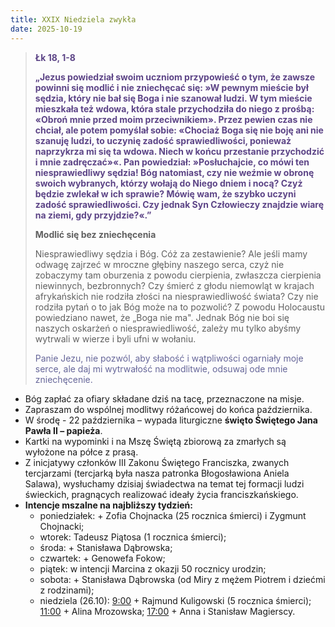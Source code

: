 ```yaml
---
title: XXIX Niedziela zwykła
date: 2025-10-19
---
```


> **<span style="color: #5D4587;">Łk 18, 1-8 </span>**
>
> **<span style="color: #5D4587;">„Jezus powiedział swoim uczniom przypowieść o tym, że zawsze powinni się modlić i nie zniechęcać się: »W pewnym mieście był sędzia, który nie bał się Boga i nie szanował ludzi. W tym mieście mieszkała też wdowa, która stale przychodziła do niego z prośbą: «Obroń mnie przed moim przeciwnikiem». Przez pewien czas nie chciał, ale potem pomyślał sobie: «Chociaż Boga się nie boję ani nie szanuję ludzi, to uczynię zadość sprawiedliwości, ponieważ naprzykrza mi się ta wdowa. Niech w końcu przestanie przychodzić i mnie zadręczać»«. Pan powiedział: »Posłuchajcie, co mówi ten niesprawiedliwy sędzia! Bóg natomiast, czy nie weźmie w obronę swoich wybranych, którzy wołają do Niego dniem i nocą? Czyż będzie zwlekał w ich sprawie? Mówię wam, że szybko uczyni zadość sprawiedliwości. Czy jednak Syn Człowieczy znajdzie wiarę na ziemi, gdy przyjdzie?«.”</span>**
>
>
>
> **Modlić się bez zniechęcenia**
>
> Niesprawiedliwy sędzia i Bóg. Cóż za zestawienie? Ale jeśli mamy odwagę zajrzeć w mroczne głębiny naszego serca, czyż nie zobaczymy tam oburzenia z powodu cierpienia, zwłaszcza cierpienia niewinnych, bezbronnych? Czy śmierć z głodu niemowląt w krajach afrykańskich nie rodziła złości na niesprawiedliwość świata? Czy nie rodziła pytań o to jak Bóg może na to pozwolić? Z powodu Holocaustu powiedziano nawet, że „Boga nie ma". Jednak Bóg nie boi się naszych oskarżeń o niesprawiedliwość, zależy mu tylko abyśmy wytrwali w wierze i byli ufni w wołaniu.
>
> <span style="color: #666699;">Panie Jezu, nie pozwól, aby słabość i wątpliwości ogarniały moje serce, ale daj mi wytrwałość na modlitwie, odsuwaj ode mnie zniechęcenie.
> &nbsp;

- Bóg zapłać za ofiary składane dziś na tacę, przeznaczone na misje.
- Zapraszam do wspólnej modlitwy różańcowej do końca października.
- W środę - 22 października – wypada liturgiczne **święto Świętego Jana Pawła II – papieża**.
- Kartki na wypominki i na Mszę Świętą zbiorową za zmarłych są wyłożone na półce z prasą.
- Z inicjatywy członków III Zakonu Świętego Franciszka, zwanych tercjarzami (tercjarką była nasza patronka Błogosławiona Aniela Salawa), wysłuchamy dzisiaj świadectwa na temat tej formacji ludzi świeckich, pragnących realizować ideały życia franciszkańskiego.
- **Intencje mszalne na najbliższy tydzień:**
  - poniedziałek: + Zofia Chojnacka (25 rocznica śmierci) i Zygmunt Chojnacki;
  - wtorek: Tadeusz Piątosa (1 rocznica śmierci);
  - środa: + Stanisława Dąbrowska;
  - czwartek: + Genowefa Fokow;
  - piątek: w intencji Marcina z okazji 50 rocznicy urodzin;
  - sobota: + Stanisława Dąbrowska (od Miry z mężem Piotrem i dziećmi z rodzinami);
  - niedziela (26.10): <u>9:00</u> + Rajmund Kuligowski (5 rocznica śmierci); <u>11:00</u> + Alina Mrozowska; <u>17:00</u> + Anna i Stanisław Magierscy.


